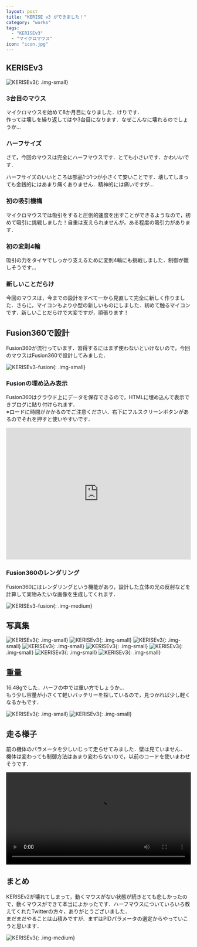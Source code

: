 ```yaml
---
layout: post
title: "KERISE v3 ができました！"
category: "works"
tags:
  - "KERISEv3"
  - "マイクロマウス"
icon: "icon.jpg"
---
```


## KERISEv3

![KERISEv3](kerisev3-front-side.jpg){: .img-small}

### 3台目のマウス

マイクロマウスを始めて8か月目になりました．けりです．  
作っては壊しを繰り返してはや3台目になります．なぜこんなに壊れるのでしょうか...

### ハーフサイズ

さて，今回のマウスは完全にハーフマウスです．とても小さいです．かわいいです．

ハーフサイズのいいところは部品1つ1つが小さくて安いことです．壊してしまっても金銭的にはあまり痛くありません．精神的には痛いですが...

### 初の吸引機構

マイクロマウスでは吸引をすると圧倒的速度を出すことができるようなので，初めて吸引に挑戦しました！自重は支えられませんが，ある程度の吸引力があります．

### 初の変則4輪

吸引の力をタイヤでしっかり支えるために変則4輪にも挑戦しました．制御が難しそうです...

### 新しいことだらけ

今回のマウスは，今までの設計をすべて一から見直して完全に新しく作りました．さらに，マイコンもより小型の新しいものにしました．初めて触るマイコンです．新しいことだらけで大変ですが，頑張ります！

## Fusion360で設計

Fusion360が流行っています．習得するにはまず使わないといけないので，今回のマウスはFusion360で設計してみました．

![KERISEv3-fusion](kerisev3-fusion.png){: .img-small}

### Fusionの埋め込み表示

Fusion360はクラウド上にデータを保存できるので，HTMLに埋め込んで表示できブログに貼り付けられます．  
※ロードに時間がかかるのでご注意ください．右下にフルスクリーンボタンがあるのでそれを押すと使いやすいです．

<div class="fusion">
<iframe width="100%" height="360" src="https://myhub.autodesk360.com/ue2805ff3/shares/public/SH7f1edQT22b515c761e3ce317261c9e9ee5?mode=embed" allowfullscreen="true" webkitallowfullscreen="true" mozallowfullscreen="true"  frameborder="0"></iframe>
</div>


### Fusion360のレンダリング

Fusion360にはレンダリングという機能があり，設計した立体の光の反射などを計算して実物みたいな画像を生成してくれます．

![KERISEv3-fusion](kerisev3-rendering.png){: .img-medium}

## 写真集

![KERISEv3](kerisev3-front-side.jpg){: .img-small}
![KERISEv3](kerisev3-no-battery.jpg){: .img-small}
![KERISEv3](kerisev3-front.jpg){: .img-small}
![KERISEv3](kerisev3-back.jpg){: .img-small}
![KERISEv3](kerisev3-up.jpg){: .img-small}
![KERISEv3](kerisev3-left.jpg){: .img-small}
![KERISEv3](kerisev3-right.jpg){: .img-small}
![KERISEv3](kerisev3-coin.jpg){: .img-small}

## 重量

16.48gでした．ハーフの中では重い方でしょうか...  
もう少し容量が小さくて軽いバッテリーを探しているので，見つかれば少し軽くなるかもです．

![KERISEv3](kerisev3-weight.jpg){: .img-small}
![KERISEv3](battery.jpg){: .img-small}

## 走る様子

前の機体のパラメータを少しいじって走らせてみました．壁は見ていません．  
機体は変わっても制御方法はあまり変わらないので，以前のコードを使いまわせそうです．

<div class="video"><video src="kerisev3.mp4" width="100%" controls loop preload="metadata"></video></div>
<!--
<div class="video">
<iframe width="90%" height="360" src="https://www.youtube.com/embed/p1KPrC8PSVU?rel=0" frameborder="0" allowfullscreen></iframe>
</div>
-->

## まとめ

KERISEv2が壊れてしまって，動くマウスがない状態が続きとても悲しかったので，動くマウスができて本当によかったです．ハーフマウスについていろいろ教えてくれたTwitterの方々，ありがとうございました．  
まだまだやることは山積みですが．まずはPIDパラメータの選定からやっていこうと思います．

![KERISEv3](kerisev3-hand.jpg){: .img-medium}
